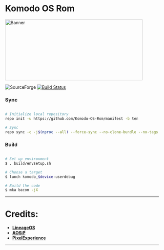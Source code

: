 # Komodo OS Rom #
<a href="https://imgur.com/8RoBGQS"><img src="https://i.imgur.com/8RoBGQS.png" title="Banner" height="200" width="450"/></a>

![SourceForge](https://img.shields.io/sourceforge/dm/komodos-rom.svg?color=red&label=Komodo%20OS%20Downloads&style=popout-square&labelColor=121217&logo=openSUSE)
[![Build Status](https://jenkins.komodo-os.my.id/job/komodo-os-all/54/badge/icon?style=flat-square&subject=Build%20Jenkins)](https://jenkins.komodo-os.my.id/job/komodo-os-all/54/)

### Sync ###

```bash

# Initialize local repository
repo init -u https://github.com/Komodo-OS-Rom/manifest -b ten

# Sync
repo sync -c -j$(nproc --all) --force-sync --no-clone-bundle --no-tags
```

### Build ###

```bash

# Set up environment
$ . build/envsetup.sh

# Choose a target
$ lunch komodo_$device-userdebug

# Build the code
$ mka bacon -jX
```

---------------------------------------------------------------------------------------
 Credits:
 =======

 * [**LineageOS**](https://github.com/LineageOS)
 * [**AOSiP**](https://github.com/AOSiP)
 * [**PixelExperience**](https://github.com/PixelExperience)

---------------------------------------------------------------------------------------
